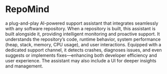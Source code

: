 # RepoMind
a plug-and-play AI-powered support assistant that integrates seamlessly with any software repository. When a repository is built, this assistant is built alongside it, providing intelligent monitoring and proactive support. It understands the repository’s code, runtime behavior, system performance (heap, stack, memory, CPU usage), and user interactions. Equipped with a dedicated support channel, it detects crashes, diagnoses issues, and even suggests or implements fixes—enhancing both developer efficiency and user experience. The assistant may also include a UI for deeper insights and management.
